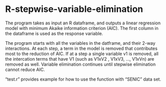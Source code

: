 # R-stepwise-variable-elimination


The program takes as input an R dataframe, and outputs a linear regression model with minimum Akaike information criterion (AIC). The first column in the dataframe is used as the response variable. 

The program starts with all the variables in the datframe, and their 2-way interactions. At each step, a term in the model is removed that contributes most to the reduction of AIC. If at a step a single variable v1 is removed, all the intercation terms that have V1 (such as V1xV2 , V1xV3, …, V1xVn) are removed as well. Variable elimination continues until stepwise elimination cannot reduce AIC.

“test.r” provides example for how to use the function with “SENIC” data set. 
